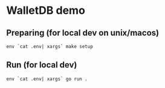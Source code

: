 # WalletDB demo

## Preparing (for local dev on unix/macos)
```shell script
env `cat .env| xargs` make setup
```

## Run (for local dev)
```shell script
env `cat .env| xargs` go run .
```
